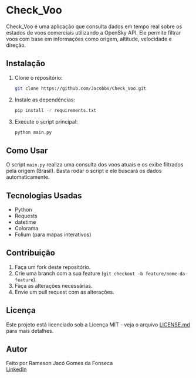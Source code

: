 # Check_Voo

Check_Voo é uma aplicação que consulta dados em tempo real sobre os estados de voos comerciais utilizando a OpenSky API. Ele permite filtrar voos com base em informações como origem, altitude, velocidade e direção.

## Instalação

1. Clone o repositório:
    ```bash
    git clone https://github.com/JacobbV/Check_Voo.git
    ```

2. Instale as dependências:
    ```bash
    pip install -r requirements.txt
    ```

3. Execute o script principal:
    ```bash
    python main.py
    ```

## Como Usar

O script `main.py` realiza uma consulta dos voos atuais e os exibe filtrados pela origem (Brasil). Basta rodar o script e ele buscará os dados automaticamente.

## Tecnologias Usadas

- Python
- Requests
- datetime
- Colorama
- Folium (para mapas interativos)

## Contribuição

1. Faça um fork deste repositório.
2. Crie uma branch com a sua feature (`git checkout -b feature/nome-da-feature`).
3. Faça as alterações necessárias.
4. Envie um pull request com as alterações.

## Licença

Este projeto está licenciado sob a Licença MIT - veja o arquivo [LICENSE.md](LICENSE.md) para mais detalhes.

## Autor

Feito por Rameson Jacó Gomes da Fonseca  
[LinkedIn](https://www.linkedin.com/in/rameson-jacó-772547120/)